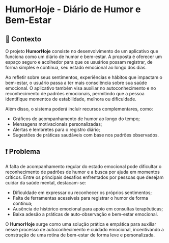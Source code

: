 # HumorHoje - Diário de Humor e Bem-Estar

## 🧠 Contexto

O projeto **HumorHoje** consiste no desenvolvimento de um aplicativo que funciona como um diário de humor e bem-estar. A proposta é oferecer um espaço seguro e acolhedor para que os usuários possam registrar, de forma simples e contínua, seu estado emocional ao longo dos dias.

Ao refletir sobre seus sentimentos, experiências e hábitos que impactam o bem-estar, o usuário passa a ter mais consciência sobre sua saúde emocional. O aplicativo também visa auxiliar no autoconhecimento e no reconhecimento de padrões emocionais, permitindo que a pessoa identifique momentos de estabilidade, melhora ou dificuldade.

Além disso, o sistema poderá incluir recursos complementares, como:
- Gráficos de acompanhamento de humor ao longo do tempo;
- Mensagens motivacionais personalizadas;
- Alertas e lembretes para o registro diário;
- Sugestões de práticas saudáveis com base nos padrões observados.

## ❗ Problema

A falta de acompanhamento regular do estado emocional pode dificultar o reconhecimento de padrões de humor e a busca por ajuda em momentos críticos. Entre os principais desafios enfrentados por pessoas que desejam cuidar da saúde mental, destacam-se:

- Dificuldade em expressar ou reconhecer os próprios sentimentos;
- Falta de ferramentas acessíveis para registrar o humor de forma contínua;
- Ausência de histórico emocional para apoio em consultas terapêuticas;
- Baixa adesão a práticas de auto-observação e bem-estar emocional.

O **HumorHoje** surge como uma solução prática e empática para auxiliar nesse processo de autoconhecimento e cuidado emocional, incentivando a construção de uma rotina de bem-estar de forma leve e personalizada.
